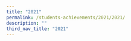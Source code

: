 ```yaml
---
title: "2021"
permalink: /students-achievements/2021/2021/
description: ""
third_nav_title: "2021"
---
```

